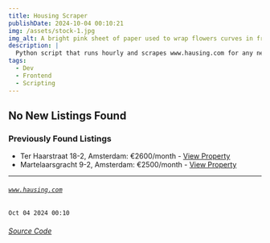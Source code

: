 ```yaml
---
title: Housing Scraper
publishDate: 2024-10-04 00:10:21
img: /assets/stock-1.jpg
img_alt: A bright pink sheet of paper used to wrap flowers curves in front of rich blue background
description: |
  Python script that runs hourly and scrapes www.hausing.com for any new properties.
tags:
  - Dev
  - Frontend
  - Scripting
---
```


## No New Listings Found

### Previously Found Listings
- Ter Haarstraat 18-2, Amsterdam: €2600/month - [View Property](https://www.hausing.com/properties-for-rent-amsterdam/ter-haarstraat-18-2-amsterdam)
- Martelaarsgracht 9-2, Amsterdam: €2500/month - [View Property](https://www.hausing.com/properties-for-rent-amsterdam/martelaarsgracht-9-2-amsterdam)
---
###### [`www.hausing.com`](https://www.hausing.com/properties-for-rent-amsterdam?sort-asc=price)

`Oct 04 2024 00:10`
###### [Source Code](https://github.com/celestegambardella/hausing-scraper)
